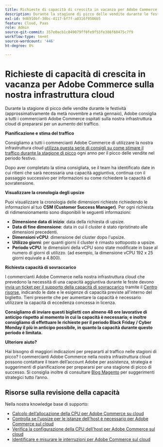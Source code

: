 ```yaml
---
title: Richieste di capacità di crescita in vacanza per Adobe Commerce sulla nostra infrastruttura cloud
description: Durante la stagione di picco delle vendite durante le festività (approssimativamente da metà novembre a metà gennaio), Adobe consiglia a tutti i commercianti Adobe Commerce ospitati sulla nostra infrastruttura cloud di prepararsi per un aumento del traffico.
exl-id: 9d6910bf-30bc-4117-bf7f-a0316f9506b5
feature: Cloud, Paas
role: Admin
source-git-commit: 357e0acb1c849079ff0fe9f53fe386f60475c7f9
workflow-type: tm+mt
source-wordcount: '446'
ht-degree: 0%

---
```


# Richieste di capacità di crescita in vacanza per Adobe Commerce sulla nostra infrastruttura cloud

Durante la stagione di picco delle vendite durante le festività (approssimativamente da metà novembre a metà gennaio), Adobe consiglia a tutti i commercianti Adobe Commerce ospitati sulla nostra infrastruttura cloud di prepararsi per un aumento del traffico.

**Pianificazione e stima del traffico**

Consigliamo a tutti i commercianti Adobe Commerce di utilizzare la nostra infrastruttura cloud [utilizza questa serie di consigli su come stimare il traffico durante la stagione di picco](https://business.adobe.com/blog/how-to/the-5-ps-of-peak-season-performance-a-guide-to-preparing-your-infrastructure-for-high-traffic) ogni anno per il picco delle vendite nel periodo festivo.

Dopo aver completato la stima consigliata, se il team ha identificato date in cui ritieni che sarà necessaria una capacità aggiuntiva, continua con il passaggio successivo per informazioni su come richiedere la capacità di sovratensione.

**Visualizzare la cronologia degli upsize**

Puoi visualizzare la cronologia delle dimensioni richieste richiedendo le informazioni al tuo **CSM (Customer Success Manager)**.
Per ogni richiesta di ridimensionamento sono disponibili le seguenti informazioni:

* **Dimensione data di inizio**: data della richiesta di upsize.
* **Data di fine dimensione**: data in cui il cluster è stato ripristinato alle dimensioni precedenti.
* **Dimensioni vCPU**: dimensione del cluster dopo l&#39;upsize.
* **Utilizzo giorni**: per quanti giorni il cluster è rimasto sottoposto a upsize.
* **Periodo vCPU**: le dimensioni della vCPU sono state modificate in base al numero di giorni di utilizzo. (ad esempio, la dimensione vCPU 192 x 25 giorni equivale a 4.800).

**Richiesta capacità di sovraccarico**

I commercianti Adobe Commerce nella nostra infrastruttura cloud che prevedono la necessità di una capacità aggiuntiva durante le feste devono [invia un ticket per il supporto della capacità di sovraccarico](https://experienceleague.adobe.com/docs/commerce-knowledge-base/kb/how-to/how-to-request-temporary-magento-upsize.html) tramite il [Centro risorse](/help/overview.md), indicando le date e le esigenze di capacità previste all&#39;interno del biglietto. Tieni presente che per aumentare la capacità è necessario utilizzare la capacità di eccedenza concessa in licenza.

**Consigliamo di inviare questi biglietti con almeno 48 ore lavorative di anticipo rispetto al momento in cui la capacità è necessaria; e inoltre consigliamo di effettuare le richieste per il periodo Black Friday / Cyber Monday il più in anticipo possibile, in quanto la capacità durante questo periodo è limitata.**


**Ulteriore aiuto?**

Hai bisogno di maggiori indicazioni per prepararti al traffico nelle stagioni di picco? I commercianti Adobe Commerce nella nostra infrastruttura cloud possono contattare il team dell’account Adobe per assistenza, strategia e suggerimenti di pianificazione per prepararsi per una stagione di picco di successo. Si consiglia inoltre di consultare [Blog Magento](https://magento.com/blog) per suggerimenti strategici tutto l’anno.

## Risorse sulla revisione della capacità

Nella nostra knowledge base di supporto:

* [Calcolo dell’allocazione della CPU per Adobe Commerce su cloud](https://experienceleague.adobe.com/docs/commerce-knowledge-base/kb/how-to/magento-commerce-cloud-cpu-allocation-calculation.html)
* [Controlla se l&#39;upsize per le istanze dell&#39;host è necessario per Adobe Commerce sul cloud](https://experienceleague.adobe.com/docs/commerce-knowledge-base/kb/how-to/magento-commerce-cloud-check-if-upsize-for-hosts-instances-is-needed.html)
* [Verifica la configurazione della CPU dell&#39;host per Adobe Commerce sul cloud](https://experienceleague.adobe.com/docs/commerce-knowledge-base/kb/how-to/magento-commerce-cloud-check-hosts-cpu-configuration.html)
* [Identificare e misurare le interruzioni per Adobe Commerce sul cloud](https://experienceleague.adobe.com/docs/commerce-knowledge-base/kb/how-to/how-to-identify-outages.html)
